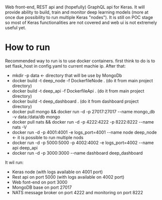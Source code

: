 Web front-end, REST api and (hopefully) GraphQL api for Keras. It will provide ability to build, train and monitor deep learning models (more at once due possibility to run multiple Keras "nodes").
It is still on POC stage so most of Keras functionalities are not covered and web ui is not extremely useful yet.  

# How to run 
Recommended way to run is to use docker containers.
first think to do is to set flask_host in config.yaml to current machie ip.
After that:
* mkdir -p data <- directory that will be use by MongoDb
* docker build -t deep_node -f DockerfileNode . (do it from main project directory)
* docker build -t deep_api -f DockerfileApi .  (do it from main project directory)
* docker build -t deep_dashboard . (do it from dashboard project directory)
* docker pull mongo && docker run -d -p 27017:27017 --name mongo_db -v data:/data/db mongo
* docker pull nats && docker run -d -p 4222:4222 -p 8222:8222 --name nats -V
* docker run -d -p 4001:4001 -e logs_port=4001 --name node deep_node <- it is possible to run multiple nods
* docker run -d -p 5000:5000 -p 4002:4002 -e logs_port=4002 --name api deep_api
* docker run -d -p 3000:3000 --name dashboard deep_dashboard

It wil run:
* Keras node (with logs available  on 4001 port)
* Rest api on port 5000 (with logs available  on 4002 port)
* Web font-end on port 3000
* MongoDB base on port 27017
* NATS message broker on port 4222 and monitoring on port 8222
